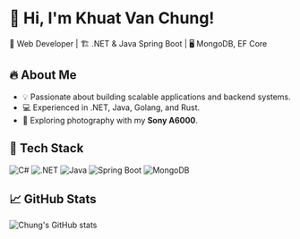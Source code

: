 # 👋 Hi, I'm Khuat Van Chung!
🚀 Web Developer | 🏗 .NET & Java Spring Boot | 🖥 MongoDB, EF Core

## 🔥 About Me
- 💡 Passionate about building scalable applications and backend systems.
- 💻 Experienced in .NET, Java, Golang, and Rust.
- 📸 Exploring photography with my **Sony A6000**.

## 🔧 Tech Stack
![C#](https://img.shields.io/badge/-CSharp-239120?logo=csharp&logoColor=white)
![.NET](https://img.shields.io/badge/-.NET-512BD4?logo=dotnet&logoColor=white)
![Java](https://img.shields.io/badge/-Java-007396?logo=java&logoColor=white)
![Spring Boot](https://img.shields.io/badge/-SpringBoot-6DB33F?logo=spring&logoColor=white)
![MongoDB](https://img.shields.io/badge/-MongoDB-47A248?logo=mongodb&logoColor=white)

## 📈 GitHub Stats
![Chung's GitHub stats](https://github-readme-stats.vercel.app/api?username=khuatvanchung&show_icons=true&theme=radical)

